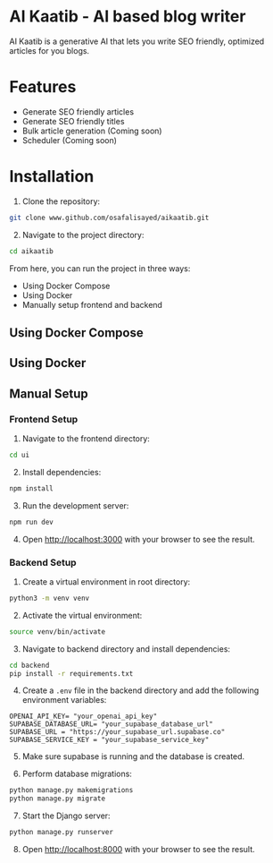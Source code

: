 # AI Kaatib - AI based blog writer

AI Kaatib is a generative AI that lets you write SEO friendly, optimized articles for you blogs. 

# Features

- Generate SEO friendly articles
- Generate SEO friendly titles
- Bulk article generation (Coming soon)
- Scheduler (Coming soon)

# Installation

1. Clone the repository:
```bash
git clone www.github.com/osafalisayed/aikaatib.git
```

2. Navigate to the project directory:
```bash
cd aikaatib
```

From here, you can run the project in three ways:
- Using Docker Compose
- Using Docker
- Manually setup frontend and backend

## Using Docker Compose

## Using Docker

## Manual Setup

### Frontend Setup

1. Navigate to the frontend directory:
```bash
cd ui
```

2. Install dependencies:
```bash
npm install
```

3. Run the development server:
```bash
npm run dev
```

4. Open [http://localhost:3000](http://localhost:3000) with your browser to see the result.


### Backend Setup

1. Create a virtual environment in root directory:
```bash
python3 -m venv venv
```

2. Activate the virtual environment:
```bash
source venv/bin/activate
```

3. Navigate to backend directory and install dependencies:
```bash
cd backend
pip install -r requirements.txt
```

4. Create a `.env` file in the backend directory and add the following environment variables:

```
OPENAI_API_KEY= "your_openai_api_key"
SUPABASE_DATABASE_URL= "your_supabase_database_url"
SUPABASE_URL = "https://your_supabase_url.supabase.co"
SUPABASE_SERVICE_KEY = "your_supabase_service_key"
```

5. Make sure supabase is running and the database is created.

6. Perform database migrations:
```bash
python manage.py makemigrations
python manage.py migrate
```

7. Start the Django server:
```bash
python manage.py runserver
```

8. Open [http://localhost:8000](http://localhost:8000) with your browser to see the result.

